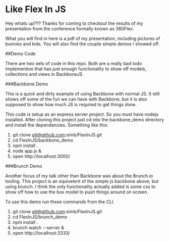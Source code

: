 # Like Flex In JS

Hey whats up!?!? Thanks for coming to checkout the results of my presentation from the conference formally known as 360Flex.

What you will find in here is a pdf of my presentation, including pictures of bunnies and kids.  You will also find the couple simple demos I showed off.

##Demo Code

There are two sets of code in this repo. Both are a really bad todo implemention that has just enough functionality to show off models, collections and views in BackboneJS

###Backbone Demo

This is a quick and dirty example of using Backbone with normal JS.  It still shows off some of the fun we can have with Backbone, but it is also supposed to show how much JS is required to get things done.

This code is setup as an express server project. So you must have nodejs installed. After cloning this project just cd into the backbone_demo directory and install the dependencies.  Something like this:

1. git clone git@github.com:simb/FlexInJS.git
1. cd FlexInJS/backbone_demo
1. npm install .
1. node app.js &
1. open http://localhost:3000/


###Brunch Demo

Another focus of my talk other than Backbone was about the Brunch.io tooling. This project is an equivelent of the simple js backbone above, but using brunch. I think the only functionality actually added is some css to show off how to use the box model to push things around on screen.

To use this demo run these commands from the CLI.

1. git clone git@github.com:simb/FlexInJS.git
1. cd FlexInJS/brunch_demo
1. npm install .
1. brunch watch --server &
1. open http://localhost:3333/

